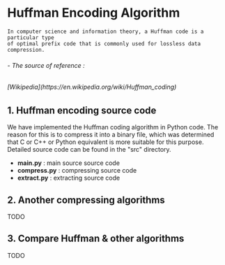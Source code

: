 # Huffman Encoding Algorithm

```
In computer science and information theory, a Huffman code is a particular type 
of optimal prefix code that is commonly used for lossless data compression.
```
 <H6>   - The source of reference : <H6>[Wikipedia](https://en.wikipedia.org/wiki/Huffman_coding)

## 1. Huffman encoding source code
 We have implemented the Huffman coding algorithm in Python code. The reason for this is to compress it into a binary file, which was determined that C or C++ or Python equivalent is more suitable for this purpose. Detailed source code can be found in the "src" directory.
 
- **main.py** : main source source code
- **compress.py** : compressing source code
- **extract.py** : extracting source code

## 2. Another compressing algorithms
TODO

## 3. Compare Huffman & other algorithms
TODO
